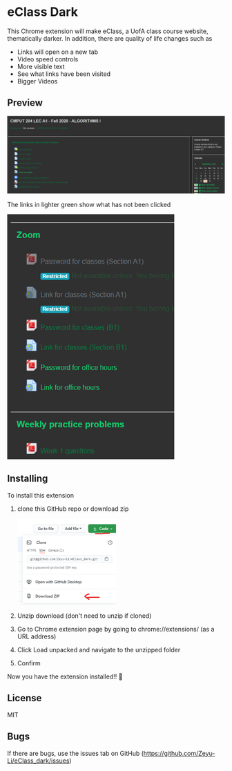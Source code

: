 # eClass Dark

This Chrome extension will make eClass, a UofA class course website, thematically darker. In addition, there are quality of life changes such as

* Links will open on a new tab
* Video speed controls
* More visible text
* See what links have been visited
* Bigger Videos



## Preview

![preview1](images/preview1.png)



The links in lighter green show what has not been clicked

![preview2](images/preview2.png)



## Installing

To install this extension

1. clone this GitHub repo or download zip

   <img src="images/download.png" alt="download" style="zoom:50%;" />

2. Unzip download (don't need to unzip if cloned)

3. Go to Chrome extension page by going to chrome://extensions/ (as a URL address)

4. Click Load unpacked and navigate to the unzipped folder

5. Confirm



Now you have the extension installed!! 🤩



## License

MIT



## Bugs

If there are bugs, use the issues tab on GitHub (https://github.com/Zeyu-Li/eClass_dark/issues)

